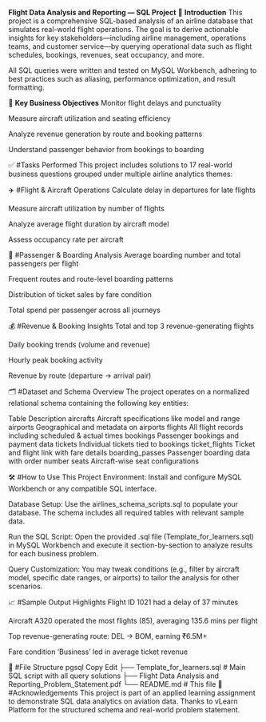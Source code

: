 **Flight Data Analysis and Reporting — SQL Project**
📌 **Introduction**
This project is a comprehensive SQL-based analysis of an airline database that simulates real-world flight operations. The goal is to derive actionable insights for key stakeholders—including airline management, operations teams, and customer service—by querying operational data such as flight schedules, bookings, revenues, seat occupancy, and more.

All SQL queries were written and tested on MySQL Workbench, adhering to best practices such as aliasing, performance optimization, and result formatting.

🧠 **Key Business Objectives**
Monitor flight delays and punctuality

Measure aircraft utilization and seating efficiency

Analyze revenue generation by route and booking patterns

Understand passenger behavior from bookings to boarding

✅ #Tasks Performed
This project includes solutions to 17 real-world business questions grouped under multiple airline analytics themes:

✈️ #Flight & Aircraft Operations
Calculate delay in departures for late flights

Measure aircraft utilization by number of flights

Analyze average flight duration by aircraft model

Assess occupancy rate per aircraft

💺 #Passenger & Boarding Analysis
Average boarding number and total passengers per flight

Frequent routes and route-level boarding patterns

Distribution of ticket sales by fare condition

Total spend per passenger across all journeys

💰 #Revenue & Booking Insights
Total and top 3 revenue-generating flights

Daily booking trends (volume and revenue)

Hourly peak booking activity

Revenue by route (departure → arrival pair)

🗂️ #Dataset and Schema Overview
The project operates on a normalized relational schema containing the following key entities:

Table	Description
aircrafts	Aircraft specifications like model and range
airports	Geographical and metadata on airports
flights	All flight records including scheduled & actual times
bookings	Passenger bookings and payment data
tickets	Individual tickets tied to bookings
ticket_flights	Ticket and flight link with fare details
boarding_passes	Passenger boarding data with order number
seats	Aircraft-wise seat configurations

🛠️ #How to Use This Project
Environment:
Install and configure MySQL Workbench or any compatible SQL interface.

Database Setup:
Use the airlines_schema_scripts.sql to populate your database. The schema includes all required tables with relevant sample data.

Run the SQL Script:
Open the provided .sql file (Template_for_learners.sql) in MySQL Workbench and execute it section-by-section to analyze results for each business problem.

Query Customization:
You may tweak conditions (e.g., filter by aircraft model, specific date ranges, or airports) to tailor the analysis for other scenarios.

📈 #Sample Output Highlights
Flight ID 1021 had a delay of 37 minutes

Aircraft A320 operated the most flights (85), averaging 135.6 mins per flight

Top revenue-generating route: DEL → BOM, earning ₹6.5M+

Fare condition ‘Business’ led in average ticket revenue

📁 #File Structure
pgsql
Copy
Edit
├── Template_for_learners.sql       # Main SQL script with all query solutions
├── Flight Data Analysis and Reporting_Problem_Statement.pdf
└── README.md                       # This file
🙌 #Acknowledgements
This project is part of an applied learning assignment to demonstrate SQL data analytics on aviation data. Thanks to vLearn Platform for the structured schema and real-world problem statement.
